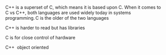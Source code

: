 
C++ is a superset of C, which means it is based upon C. When it comes to C vs C++, both languages are used widely today in systems programming. C is the older of the two languages

C++ is harder to read but has libraries  

C is for close control of hardware  

C++  object oriented